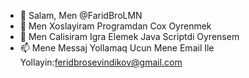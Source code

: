 - 👋 Salam, Men @FaridBroLMN
- 👀 Men Xoslayiram Programdan Cox Oyrenmek
- 🌱 Men Calisiram Igra Elemek Java Scriptdi Oyrensem
- 📫 Mene Messaj Yollamaq Ucun Mene Email Ile Yollayin:feridbrosevindikov@gmail.com
